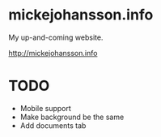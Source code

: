 mickejohansson.info
===================

My up-and-coming website.

http://mickejohansson.info

TODO
====

- Mobile support
- Make background be the same
- Add documents tab
